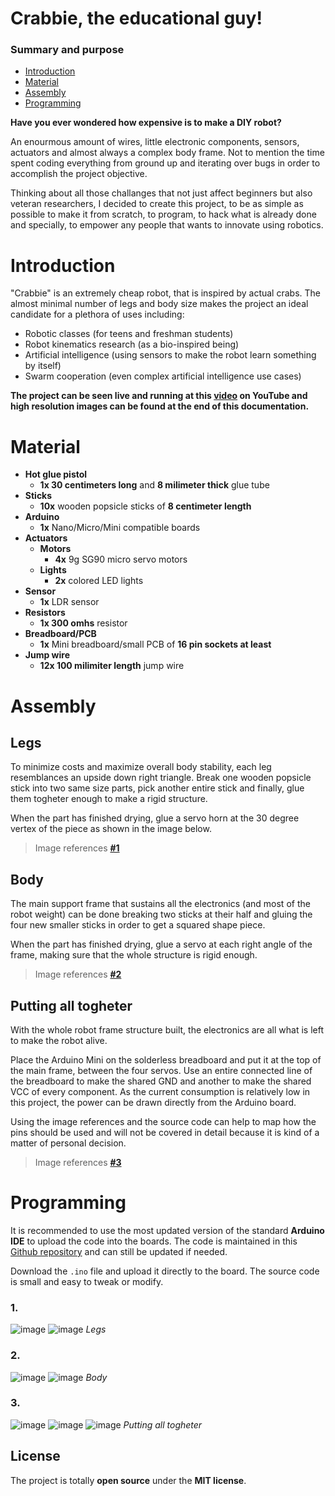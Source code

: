# Crabbie, the educational guy!
### Summary and purpose

* [Introduction](#Introduction)
* [Material](#Material)
* [Assembly](#Assembly)
* [Programming](#Programming)

**Have you ever wondered how expensive is to make a DIY robot?**

An enourmous amount of wires, little electronic components, sensors, actuators and almost always a complex body frame. Not to mention the time spent coding everything from ground up and iterating over bugs in order to accomplish the project objective.

Thinking about all those challanges that not just affect beginners but also veteran researchers, I decided to create this project, to be as simple as possible to make it from scratch, to program, to hack what is already done and specially, to empower any people that wants to innovate using robotics.

# Introduction
"Crabbie" is an extremely cheap robot, that is inspired by actual crabs. The almost minimal number of legs and body size makes the project an ideal candidate for a plethora of uses including:
* Robotic classes (for teens and freshman students)
* Robot kinematics research (as a bio-inspired being)
* Artificial intelligence (using sensors to make the robot learn something by itself)
* Swarm cooperation (even complex artificial intelligence use cases)

**The project can be seen live and running at this [video](https://www.youtube.com/watch?v=InzD8ZbXAwk) on YouTube and high resolution images can be found at the end of this documentation.**

# Material
* **Hot glue pistol**
    * **1x 30 centimeters long** and **8 milimeter thick** glue tube
* **Sticks**
    * **10x** wooden popsicle sticks of **8 centimeter length**
* **Arduino**
    * **1x** Nano/Micro/Mini compatible boards
* **Actuators**
    * **Motors**
        * **4x** 9g SG90 micro servo motors
    * **Lights**
        * **2x** colored LED lights
* **Sensor**
    * **1x** LDR sensor
* **Resistors**
    * **1x 300 omhs** resistor
* **Breadboard/PCB**
    * **1x** Mini breadboard/small PCB of **16 pin sockets at least**
* **Jump wire**
    * **12x 100 milimiter length** jump wire

# Assembly

## Legs
To minimize costs and maximize overall body stability, each leg resemblances an upside down right triangle. Break one wooden popsicle stick into two same size parts, pick another entire stick and finally, glue them togheter enough to make a rigid structure.

When the part has finished drying, glue a servo horn at the 30 degree vertex of the piece as shown in the image below.

> Image references **[#1](#1)**

## Body
The main support frame that sustains all the electronics (and most of the robot weight) can be done breaking two sticks at their half and gluing the four new smaller sticks in order to get a squared shape piece.

When the part has finished drying, glue a servo at each right angle of the frame, making sure that the whole structure is rigid enough.

> Image references **[#2](#2)**

## Putting all togheter

With the whole robot frame structure built, the electronics are all what is left to make the robot alive.

Place the Arduino Mini on the solderless breadboard and put it at the top of the main frame, between the four servos. Use an entire connected line of the breadboard to make the shared GND and another to make the shared VCC of every component. As the current consumption is relatively low in this project, the power can be drawn directly from the Arduino board.

Using the image references and the source code can help to map how the pins should be used and will not be covered in detail because it is kind of a matter of personal decision.

> Image references **[#3](#3)**

# Programming 
It is recommended to use the most updated version of the standard **Arduino IDE** to upload the code into the boards.
The code is maintained in this [Github repository](https://github.com/phtdacosta/crabbie-robot-project) and can still be updated if needed.

Download the `.ino` file and upload it directly to the board. The source code is small and easy to tweak or modify.

### 1.
![image](res/leg.jpg)
![image](res/close.jpg)
*Legs*

### 2.
![image](res/below.jpg)
![image](res/above.jpg)
*Body*

### 3.
![image](res/above2.jpg)
![image](res/pinout.jpg)
![image](res/pinout2.jpg)
*Putting all togheter*

## License
The project is totally **open source** under the **MIT license**.